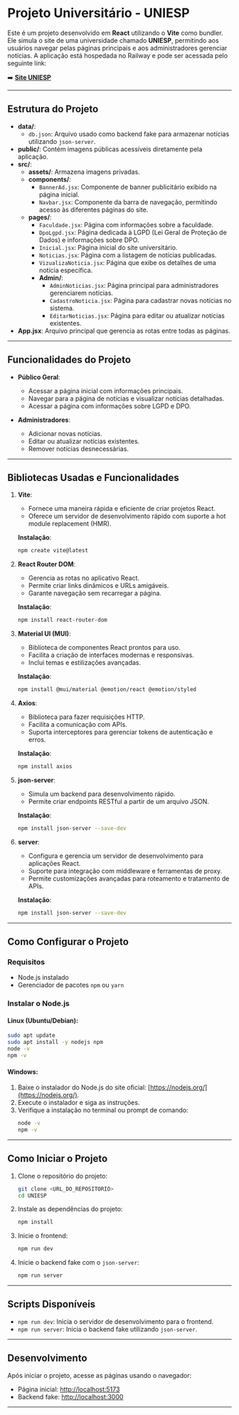
# Projeto Universitário - UNIESP

Este é um projeto desenvolvido em **React** utilizando o **Vite** como bundler. Ele simula o site de uma universidade chamado **UNIESP**, permitindo aos usuários navegar pelas páginas principais e aos administradores gerenciar notícias. 
A aplicação está hospedada no Railway e pode ser acessada pelo seguinte link:

➡️ **[Site UNIESP](https://site-uniesp.up.railway.app/)**

---

## Estrutura do Projeto

- **data/**:
  - `db.json`: Arquivo usado como backend fake para armazenar notícias utilizando `json-server`.
- **public/**: Contém imagens públicas acessíveis diretamente pela aplicação.
- **src/**:
  - **assets/**: Armazena imagens privadas.
  - **components/**:
    - `BannerAd.jsx`: Componente de banner publicitário exibido na página inicial.
    - `Navbar.jsx`: Componente da barra de navegação, permitindo acesso às diferentes páginas do site.
  - **pages/**:
    - `Faculdade.jsx`: Página com informações sobre a faculdade.
    - `DpoLgpd.jsx`: Página dedicada à LGPD (Lei Geral de Proteção de Dados) e informações sobre DPO.
    - `Inicial.jsx`: Página inicial do site universitário.
    - `Noticias.jsx`: Página com a listagem de notícias publicadas.
    - `VizualizaNoticia.jsx`: Página que exibe os detalhes de uma notícia específica.
    - **Admin/**:
       - `AdminNoticias.jsx`: Página principal para administradores gerenciarem notícias.
      - `CadastroNoticia.jsx`: Página para cadastrar novas notícias no sistema.
      - `EditarNoticias.jsx`: Página para editar ou atualizar notícias existentes.
- **App.jsx**: Arquivo principal que gerencia as rotas entre todas as páginas.

---

## Funcionalidades do Projeto

- **Público Geral**:
  - Acessar a página inicial com informações principais.
  - Navegar para a página de notícias e visualizar notícias detalhadas.
  - Acessar a página com informações sobre LGPD e DPO.

- **Administradores**:
  - Adicionar novas notícias.
  - Editar ou atualizar notícias existentes.
  - Remover notícias desnecessárias.

---

## Bibliotecas Usadas e Funcionalidades

1. **Vite**:
   - Fornece uma maneira rápida e eficiente de criar projetos React.
   - Oferece um servidor de desenvolvimento rápido com suporte a hot module replacement (HMR).

   **Instalação**:
   ```bash
   npm create vite@latest
   ```

2. **React Router DOM**:
   - Gerencia as rotas no aplicativo React.
   - Permite criar links dinâmicos e URLs amigáveis.
   - Garante navegação sem recarregar a página.

   **Instalação**:
   ```bash
   npm install react-router-dom
   ```

3. **Material UI (MUI)**:
   - Biblioteca de componentes React prontos para uso.
   - Facilita a criação de interfaces modernas e responsivas.
   - Inclui temas e estilizações avançadas.

   **Instalação**:
   ```bash
   npm install @mui/material @emotion/react @emotion/styled
   ```

4. **Axios**:
   - Biblioteca para fazer requisições HTTP.
   - Facilita a comunicação com APIs.
   - Suporta interceptores para gerenciar tokens de autenticação e erros.

   **Instalação**:
   ```bash
   npm install axios
   ```

5. **json-server**:
   - Simula um backend para desenvolvimento rápido.
   - Permite criar endpoints RESTful a partir de um arquivo JSON.

   **Instalação**:
   ```bash
   npm install json-server --save-dev
   ```

6. **server**:
   - Configura e gerencia um servidor de desenvolvimento para aplicações React.
   - Suporte para integração com middleware e ferramentas de proxy.
   - Permite customizações avançadas para roteamento e tratamento de APIs.

   **Instalação**:
   ```bash
   npm install json-server --save-dev
   ```

---

## Como Configurar o Projeto

### Requisitos
- Node.js instalado
- Gerenciador de pacotes `npm` ou `yarn`

### Instalar o Node.js

#### Linux (Ubuntu/Debian):
```bash
sudo apt update
sudo apt install -y nodejs npm
node -v
npm -v
```

#### Windows:
1. Baixe o instalador do Node.js do site oficial: [https://nodejs.org/](https://nodejs.org/).
2. Execute o instalador e siga as instruções.
3. Verifique a instalação no terminal ou prompt de comando:
   ```bash
   node -v
   npm -v
   ```

---

## Como Iniciar o Projeto

1. Clone o repositório do projeto:
   ```bash
   git clone <URL_DO_REPOSITORIO>
   cd UNIESP
   ```

2. Instale as dependências do projeto:
   ```bash
   npm install
   ```

3. Inicie o frontend:
   ```bash
   npm run dev
   ```

4. Inicie o backend fake com o `json-server`:
   ```bash
   npm run server
   ```

---

## Scripts Disponíveis

- `npm run dev`: Inicia o servidor de desenvolvimento para o frontend.
- `npm run server`: Inicia o backend fake utilizando `json-server`.

---

## Desenvolvimento

Após iniciar o projeto, acesse as páginas usando o navegador:

- Página inicial: [http://localhost:5173](http://localhost:5173)
- Backend fake: [http://localhost:3000](http://localhost:3000)

---
